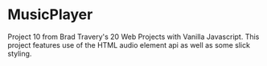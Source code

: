 # MusicPlayer

Project 10 from Brad Travery's 20 Web Projects with Vanilla Javascript. This project features use of the HTML audio element api as well as some slick styling.